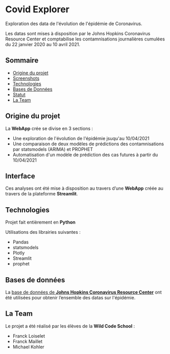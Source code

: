 # Covid Explorer

Exploration des data de l'évolution de l'épidémie de Coronavirus.

Les datas sont mises à disposition par le Johns Hopkins Coronavirus Resource Center et comptabilise les contamnisations journalières cumulées du 22 janvier 2020 au 10 avril 2021.


## Sommaire

* [Origine du projet](#origine-du-projet)
* [Screenshots](#interface)
* [Technologies](#technologies)
* [Bases de Données](#bases-de-données)
* [Statut](#statut)
* [La Team](#la-team)

## Origine du projet

La **WebApp** crée se divise en 3 sections : 
- Une exploration de l'évolution de l'épidémie jsuqu'au 10/04/2021
- Une comparaison de deux modèles de prédictions des contamnisations par statsmodels (ARIMA) et PROPHET
- Automatisation d'un modèle de prédiction des cas futures à partir du 10/04/2021

## Interface

Ces analyses ont été mise à disposition au travers d’une __WebApp__ créée au travers de la plateforme __Streamlit__.

## Technologies 

Projet fait entièrement en **Python**

Utilisations des librairies suivantes : 
 - Pandas
 - statsmodels
 - Plotly
 - Streamlit
 - prophet

## Bases de données 

La [base de données de **Johns Hopkins Coronavirus Resource Center**](https://data.humdata.org/dataset/novel-coronavirus-2019-ncov-cases) ont été utilisées pour obtenir l’ensemble des datas sur l'épidémie.

## La Team

Le projet a été réalisé par les élèves de la **Wild Code School** : 
- Franck Loiselet
- Franck Maillet
- Michael Kohler